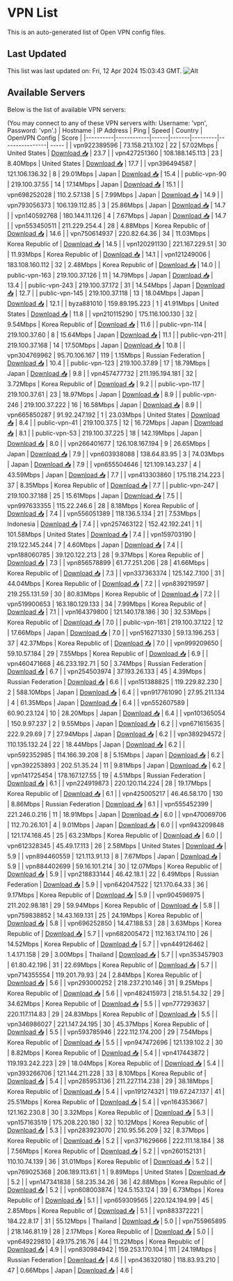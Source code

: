 # VPN List

This is an auto-generated list of Open VPN config files.

## Last Updated

This list was last updated on: Fri, 12 Apr 2024 15:03:43 GMT.
![Alt](https://repobeats.axiom.co/api/embed/186b98318ef1479477931607c1ad7d823f12451f.svg "Repobeats analytics image")

## Available Servers

Below is the list of available VPN servers:

(You may connect to any of these VPN servers with: Username: 'vpn', Password: 'vpn'.)
| Hostname | IP Address | Ping | Speed | Country | OpenVPN Config | Score |
|----------|------------|------|-------|---------|----------------| ----- |
| vpn922389596 | 73.158.213.102 | 22 | 57.02Mbps | United States | [Download 📥](./configs/server_0_US.ovpn) | 23.7 |
| vpn427251360 | 108.188.145.113 | 23 | 8.40Mbps | United States | [Download 📥](./configs/server_1_US.ovpn) | 17.7 |
| vpn396494587 | 121.106.136.32 | 8 | 29.01Mbps | Japan | [Download 📥](./configs/server_2_JP.ovpn) | 15.4 |
| public-vpn-90 | 219.100.37.55 | 14 | 17.14Mbps | Japan | [Download 📥](./configs/server_3_JP.ovpn) | 15.1 |
| vpn698252028 | 110.2.57.138 | 5 | 7.99Mbps | Japan | [Download 📥](./configs/server_4_JP.ovpn) | 14.9 |
| vpn793056373 | 106.139.112.85 | 3 | 25.86Mbps | Japan | [Download 📥](./configs/server_5_JP.ovpn) | 14.7 |
| vpn140592768 | 180.144.11.126 | 4 | 7.67Mbps | Japan | [Download 📥](./configs/server_6_JP.ovpn) | 14.7 |
| vpn553450511 | 211.229.254.4 | 28 | 4.88Mbps | Korea Republic of | [Download 📥](./configs/server_7_KR.ovpn) | 14.6 |
| vpn750614937 | 220.82.64.36 | 34 | 11.03Mbps | Korea Republic of | [Download 📥](./configs/server_8_KR.ovpn) | 14.5 |
| vpn120291130 | 221.167.229.51 | 30 | 11.93Mbps | Korea Republic of | [Download 📥](./configs/server_9_KR.ovpn) | 14.1 |
| vpn121249006 | 183.108.160.112 | 32 | 2.48Mbps | Korea Republic of | [Download 📥](./configs/server_10_KR.ovpn) | 14.0 |
| public-vpn-163 | 219.100.37.126 | 11 | 14.79Mbps | Japan | [Download 📥](./configs/server_11_JP.ovpn) | 13.4 |
| public-vpn-243 | 219.100.37.172 | 31 | 14.54Mbps | Japan | [Download 📥](./configs/server_12_JP.ovpn) | 12.7 |
| public-vpn-145 | 219.100.37.118 | 13 | 18.04Mbps | Japan | [Download 📥](./configs/server_13_JP.ovpn) | 12.1 |
| byza881010 | 159.89.195.223 | 1 | 41.91Mbps | United States | [Download 📥](./configs/server_14_US.ovpn) | 11.8 |
| vpn210115290 | 175.116.100.130 | 32 | 9.54Mbps | Korea Republic of | [Download 📥](./configs/server_15_KR.ovpn) | 11.6 |
| public-vpn-114 | 219.100.37.60 | 8 | 15.64Mbps | Japan | [Download 📥](./configs/server_16_JP.ovpn) | 11.1 |
| public-vpn-211 | 219.100.37.168 | 14 | 17.50Mbps | Japan | [Download 📥](./configs/server_17_JP.ovpn) | 10.8 |
| vpn304769962 | 95.70.106.167 | 119 | 1.15Mbps | Russian Federation | [Download 📥](./configs/server_18_RU.ovpn) | 10.4 |
| public-vpn-123 | 219.100.37.89 | 17 | 18.79Mbps | Japan | [Download 📥](./configs/server_19_JP.ovpn) | 9.8 |
| vpn457477732 | 211.195.194.181 | 32 | 3.72Mbps | Korea Republic of | [Download 📥](./configs/server_20_KR.ovpn) | 9.2 |
| public-vpn-117 | 219.100.37.61 | 23 | 18.97Mbps | Japan | [Download 📥](./configs/server_21_JP.ovpn) | 8.9 |
| public-vpn-246 | 219.100.37.222 | 16 | 16.58Mbps | Japan | [Download 📥](./configs/server_22_JP.ovpn) | 8.9 |
| vpn665850287 | 91.92.247.192 | 1 | 23.03Mbps | United States | [Download 📥](./configs/server_23_US.ovpn) | 8.4 |
| public-vpn-41 | 219.100.37.5 | 12 | 16.72Mbps | Japan | [Download 📥](./configs/server_24_JP.ovpn) | 8.1 |
| public-vpn-53 | 219.100.37.225 | 18 | 142.19Mbps | Japan | [Download 📥](./configs/server_25_JP.ovpn) | 8.0 |
| vpn266401677 | 126.108.167.194 | 9 | 26.65Mbps | Japan | [Download 📥](./configs/server_26_JP.ovpn) | 7.9 |
| vpn603938088 | 138.64.83.95 | 3 | 74.03Mbps | Japan | [Download 📥](./configs/server_27_JP.ovpn) | 7.9 |
| vpn655504646 | 121.109.143.237 | 4 | 43.59Mbps | Japan | [Download 📥](./configs/server_28_JP.ovpn) | 7.7 |
| vpn413303860 | 175.118.214.223 | 37 | 8.35Mbps | Korea Republic of | [Download 📥](./configs/server_29_KR.ovpn) | 7.7 |
| public-vpn-247 | 219.100.37.188 | 25 | 15.61Mbps | Japan | [Download 📥](./configs/server_30_JP.ovpn) | 7.5 |
| vpn997633355 | 115.22.246.6 | 28 | 8.18Mbps | Korea Republic of | [Download 📥](./configs/server_31_KR.ovpn) | 7.4 |
| vpn556051389 | 118.136.5.134 | 21 | 7.53Mbps | Indonesia | [Download 📥](./configs/server_32_ID.ovpn) | 7.4 |
| vpn257463122 | 152.42.192.241 | 1 | 101.58Mbps | United States | [Download 📥](./configs/server_33_US.ovpn) | 7.4 |
| vpn159703190 | 219.122.145.244 | 7 | 4.60Mbps | Japan | [Download 📥](./configs/server_34_JP.ovpn) | 7.4 |
| vpn188060785 | 39.120.122.213 | 28 | 9.37Mbps | Korea Republic of | [Download 📥](./configs/server_35_KR.ovpn) | 7.3 |
| vpn856578899 | 61.77.251.206 | 28 | 41.66Mbps | Korea Republic of | [Download 📥](./configs/server_36_KR.ovpn) | 7.3 |
| vpn337363374 | 125.142.7.100 | 31 | 44.04Mbps | Korea Republic of | [Download 📥](./configs/server_37_KR.ovpn) | 7.2 |
| vpn839219597 | 219.255.131.59 | 30 | 80.83Mbps | Korea Republic of | [Download 📥](./configs/server_38_KR.ovpn) | 7.2 |
| vpn519900653 | 163.180.129.133 | 34 | 7.99Mbps | Korea Republic of | [Download 📥](./configs/server_39_KR.ovpn) | 7.1 |
| vpn164379800 | 121.140.178.186 | 30 | 32.53Mbps | Korea Republic of | [Download 📥](./configs/server_40_KR.ovpn) | 7.0 |
| public-vpn-161 | 219.100.37.122 | 12 | 17.66Mbps | Japan | [Download 📥](./configs/server_41_JP.ovpn) | 7.0 |
| vpn516271330 | 59.13.196.253 | 37 | 42.37Mbps | Korea Republic of | [Download 📥](./configs/server_42_KR.ovpn) | 7.0 |
| vpn999209650 | 59.10.57.184 | 29 | 7.55Mbps | Korea Republic of | [Download 📥](./configs/server_43_KR.ovpn) | 6.9 |
| vpn460471668 | 46.233.192.71 | 50 | 3.74Mbps | Russian Federation | [Download 📥](./configs/server_44_RU.ovpn) | 6.7 |
| vpn254503974 | 37.193.26.133 | 45 | 4.39Mbps | Russian Federation | [Download 📥](./configs/server_45_RU.ovpn) | 6.6 |
| vpn151388825 | 119.229.82.230 | 2 | 588.10Mbps | Japan | [Download 📥](./configs/server_46_JP.ovpn) | 6.4 |
| vpn917761090 | 27.95.211.134 | 4 | 61.35Mbps | Japan | [Download 📥](./configs/server_47_JP.ovpn) | 6.4 |
| vpn552607589 | 60.90.23.124 | 10 | 28.20Mbps | Japan | [Download 📥](./configs/server_48_JP.ovpn) | 6.4 |
| vpn101365054 | 150.9.97.237 | 2 | 9.55Mbps | Japan | [Download 📥](./configs/server_49_JP.ovpn) | 6.2 |
| vpn671615635 | 222.9.29.69 | 7 | 27.94Mbps | Japan | [Download 📥](./configs/server_50_JP.ovpn) | 6.2 |
| vpn389294572 | 110.135.132.24 | 22 | 18.44Mbps | Japan | [Download 📥](./configs/server_51_JP.ovpn) | 6.2 |
| vpn592352985 | 114.166.39.208 | 8 | 5.15Mbps | Japan | [Download 📥](./configs/server_52_JP.ovpn) | 6.2 |
| vpn392253893 | 202.51.35.24 | 11 | 9.81Mbps | Japan | [Download 📥](./configs/server_53_JP.ovpn) | 6.2 |
| vpn141725454 | 178.167.127.55 | 19 | 4.51Mbps | Russian Federation | [Download 📥](./configs/server_54_RU.ovpn) | 6.1 |
| vpn224919873 | 220.120.114.224 | 28 | 19.17Mbps | Korea Republic of | [Download 📥](./configs/server_55_KR.ovpn) | 6.1 |
| vpn425005217 | 46.46.58.170 | 130 | 8.86Mbps | Russian Federation | [Download 📥](./configs/server_56_RU.ovpn) | 6.1 |
| vpn555452399 | 221.246.0.216 | 11 | 18.91Mbps | Japan | [Download 📥](./configs/server_57_JP.ovpn) | 6.0 |
| vpn470069706 | 112.70.26.101 | 4 | 9.01Mbps | Japan | [Download 📥](./configs/server_58_JP.ovpn) | 6.0 |
| vpn943209848 | 121.174.168.45 | 25 | 63.23Mbps | Korea Republic of | [Download 📥](./configs/server_59_KR.ovpn) | 6.0 |
| vpn612328345 | 45.49.17.113 | 26 | 2.58Mbps | United States | [Download 📥](./configs/server_60_US.ovpn) | 5.9 |
| vpn894460559 | 121.113.91.13 | 8 | 7.67Mbps | Japan | [Download 📥](./configs/server_61_JP.ovpn) | 5.9 |
| vpn884402699 | 59.16.101.214 | 30 | 12.07Mbps | Korea Republic of | [Download 📥](./configs/server_62_KR.ovpn) | 5.9 |
| vpn218833144 | 46.42.18.1 | 22 | 6.49Mbps | Russian Federation | [Download 📥](./configs/server_63_RU.ovpn) | 5.9 |
| vpn642047522 | 121.170.64.33 | 36 | 9.17Mbps | Korea Republic of | [Download 📥](./configs/server_64_KR.ovpn) | 5.9 |
| vpn904596975 | 211.202.98.181 | 29 | 59.94Mbps | Korea Republic of | [Download 📥](./configs/server_65_KR.ovpn) | 5.8 |
| vpn759838852 | 14.43.169.131 | 25 | 24.19Mbps | Korea Republic of | [Download 📥](./configs/server_66_KR.ovpn) | 5.8 |
| vpn696252850 | 14.47.188.53 | 28 | 3.63Mbps | Korea Republic of | [Download 📥](./configs/server_67_KR.ovpn) | 5.7 |
| vpn682005472 | 112.163.174.110 | 26 | 14.52Mbps | Korea Republic of | [Download 📥](./configs/server_68_KR.ovpn) | 5.7 |
| vpn449126462 | 1.4.171.158 | 29 | 3.00Mbps | Thailand | [Download 📥](./configs/server_69_TH.ovpn) | 5.7 |
| vpn353457903 | 61.80.42.196 | 31 | 22.69Mbps | Korea Republic of | [Download 📥](./configs/server_70_KR.ovpn) | 5.7 |
| vpn714355554 | 119.201.79.93 | 24 | 2.84Mbps | Korea Republic of | [Download 📥](./configs/server_71_KR.ovpn) | 5.6 |
| vpn293000252 | 218.237.210.146 | 31 | 9.25Mbps | Korea Republic of | [Download 📥](./configs/server_72_KR.ovpn) | 5.6 |
| vpn482415973 | 218.51.54.32 | 29 | 34.62Mbps | Korea Republic of | [Download 📥](./configs/server_73_KR.ovpn) | 5.5 |
| vpn777293637 | 220.117.114.83 | 29 | 24.83Mbps | Korea Republic of | [Download 📥](./configs/server_74_KR.ovpn) | 5.5 |
| vpn346986027 | 221.147.24.195 | 30 | 45.37Mbps | Korea Republic of | [Download 📥](./configs/server_75_KR.ovpn) | 5.5 |
| vpn593785946 | 222.112.174.200 | 29 | 7.54Mbps | Korea Republic of | [Download 📥](./configs/server_76_KR.ovpn) | 5.5 |
| vpn947472696 | 121.139.102.2 | 30 | 8.82Mbps | Korea Republic of | [Download 📥](./configs/server_77_KR.ovpn) | 5.4 |
| vpn417443872 | 119.193.242.223 | 29 | 18.04Mbps | Korea Republic of | [Download 📥](./configs/server_78_KR.ovpn) | 5.4 |
| vpn393266706 | 121.144.211.228 | 33 | 8.10Mbps | Korea Republic of | [Download 📥](./configs/server_79_KR.ovpn) | 5.4 |
| vpn285953136 | 211.227.114.238 | 29 | 38.18Mbps | Korea Republic of | [Download 📥](./configs/server_80_KR.ovpn) | 5.4 |
| vpn191274321 | 119.67.247.137 | 41 | 25.51Mbps | Korea Republic of | [Download 📥](./configs/server_81_KR.ovpn) | 5.4 |
| vpn164353667 | 121.162.230.8 | 30 | 3.32Mbps | Korea Republic of | [Download 📥](./configs/server_82_KR.ovpn) | 5.3 |
| vpn157163519 | 175.208.220.180 | 32 | 10.12Mbps | Korea Republic of | [Download 📥](./configs/server_83_KR.ovpn) | 5.3 |
| vpn283923070 | 210.95.56.209 | 32 | 8.37Mbps | Korea Republic of | [Download 📥](./configs/server_84_KR.ovpn) | 5.2 |
| vpn371629666 | 222.111.18.184 | 38 | 7.56Mbps | Korea Republic of | [Download 📥](./configs/server_85_KR.ovpn) | 5.2 |
| vpn260152131 | 110.10.74.139 | 36 | 31.01Mbps | Korea Republic of | [Download 📥](./configs/server_86_KR.ovpn) | 5.2 |
| vpn769025368 | 206.189.113.61 | 1 | 9.89Mbps | United States | [Download 📥](./configs/server_87_US.ovpn) | 5.2 |
| vpn147341838 | 58.235.34.26 | 36 | 42.88Mbps | Korea Republic of | [Download 📥](./configs/server_88_KR.ovpn) | 5.2 |
| vpn608003874 | 124.5.153.124 | 39 | 6.73Mbps | Korea Republic of | [Download 📥](./configs/server_89_KR.ovpn) | 5.1 |
| vpn659309565 | 220.124.194.99 | 45 | 2.85Mbps | Korea Republic of | [Download 📥](./configs/server_90_KR.ovpn) | 5.1 |
| vpn883372221 | 184.22.8.17 | 31 | 55.12Mbps | Thailand | [Download 📥](./configs/server_91_TH.ovpn) | 5.0 |
| vpn755965895 | 218.146.81.19 | 28 | 2.17Mbps | Korea Republic of | [Download 📥](./configs/server_92_KR.ovpn) | 5.0 |
| vpn649229810 | 49.175.216.76 | 44 | 11.22Mbps | Korea Republic of | [Download 📥](./configs/server_93_KR.ovpn) | 4.9 |
| vpn830984942 | 159.253.170.104 | 111 | 24.19Mbps | Russian Federation | [Download 📥](./configs/server_94_RU.ovpn) | 4.6 |
| vpn436320180 | 118.83.93.210 | 47 | 0.66Mbps | Japan | [Download 📥](./configs/server_95_JP.ovpn) | 4.6 |
